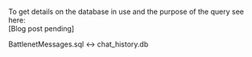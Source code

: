 To get details on the database in use and the purpose of the query see here:  
[Blog post pending]

BattlenetMessages.sql <-> chat_history.db
